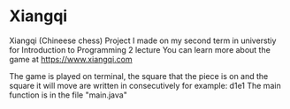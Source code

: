 # Xiangqi
Xiangqi (Chineese chess) Project I made on my second term in universtiy for Introduction to Programming 2 lecture
You can learn more about the game at https://www.xiangqi.com

The game is played on terminal, the square that the piece is on and the square it will move are written in consecutively for example: d1e1
The main function is in the file "main.java"
